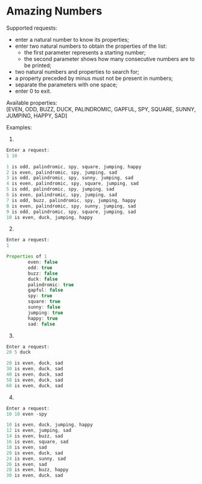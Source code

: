 # Amazing Numbers

Supported requests:
- enter a natural number to know its properties;
- enter two natural numbers to obtain the properties of the list:
  * the first parameter represents a starting number;
  * the second parameter shows how many consecutive numbers are to be printed;
- two natural numbers and properties to search for;
- a property preceded by minus must not be present in numbers;
- separate the parameters with one space;
- enter 0 to exit.

Available properties:<br />
[EVEN, ODD, BUZZ, DUCK, PALINDROMIC, GAPFUL, SPY, SQUARE, SUNNY, JUMPING, HAPPY, SAD]

Examples:

1)

```java 
Enter a request: 
1 10
```

```java 
1 is odd, palindromic, spy, square, jumping, happy
2 is even, palindromic, spy, jumping, sad
3 is odd, palindromic, spy, sunny, jumping, sad
4 is even, palindromic, spy, square, jumping, sad
5 is odd, palindromic, spy, jumping, sad
6 is even, palindromic, spy, jumping, sad
7 is odd, buzz, palindromic, spy, jumping, happy
8 is even, palindromic, spy, sunny, jumping, sad
9 is odd, palindromic, spy, square, jumping, sad
10 is even, duck, jumping, happy
```

2)
```java
Enter a request:
1
```
```java
Properties of 1
        even: false
        odd: true
        buzz: false
        duck: false
        palindromic: true
        gapful: false
        spy: true
        square: true
        sunny: false
        jumping: true
        happy: true
        sad: false
```

3)
```java
Enter a request:
20 5 duck
```
```java
20 is even, duck, sad
30 is even, duck, sad
40 is even, duck, sad
50 is even, duck, sad
60 is even, duck, sad
```

4)
```java
Enter a request:
10 10 even -spy
```
```java
10 is even, duck, jumping, happy
12 is even, jumping, sad
14 is even, buzz, sad
16 is even, square, sad
18 is even, sad
20 is even, duck, sad
24 is even, sunny, sad
26 is even, sad
28 is even, buzz, happy
30 is even, duck, sad
```
